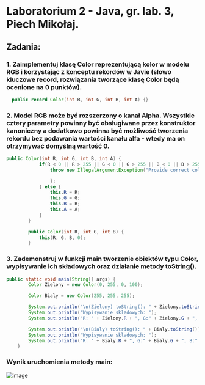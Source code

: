 # Laboratorium 2 - Java, gr. lab. 3, Piech Mikołaj.

## Zadania:
### 1. Zaimplementuj klasę Color reprezentującą kolor w modelu RGB i korzystając z konceptu rekordów w Javie (słowo kluczowe record, rozwiązania tworzące klasę Color będą ocenione na 0 punktów).

```java
  public record Color(int R, int G, int B, int A) {}
```

### 2. Model RGB może być rozszerzony o kanał Alpha. Wszystkie cztery parametry powinny być obsługiwane przez konstruktor kanoniczny a dodatkowo powinna być możliwość tworzenia rekordu bez podawania wartości kanału alfa - wtedy ma on otrzymywać domyślną wartość 0.

```java
public Color(int R, int G, int B, int A) {
            if(R < 0 || R > 255 || G < 0 || G > 255 || B < 0 || B > 255 || A < 0 || A > 100) {
                throw new IllegalArgumentException("Provide correct color (0-255) and alpha (0-100) values.") {

                };
            } else {
                this.R = R;
                this.G = G;
                this.B = B;
                this.A = A;
            }
        }

        public Color(int R, int G, int B) {
            this(R, G, B, 0);
        }
```

### 3. Zademonstruj w funkcji main tworzenie obiektów typu Color, wypisywanie ich składowych oraz działanie metody toString().

```java
public static void main(String[] args) {
        Color Zielony = new Color(0, 255, 0, 100);

        Color Bialy = new Color(255, 255, 255);

        System.out.println("\n(Zielony) toString(): " + Zielony.toString());
        System.out.println("Wypisywanie skladowych: ");
        System.out.println("R: " + Zielony.R + ", G:" + Zielony.G + ", B:" + Zielony.B + ", A:" + Zielony.A);

        System.out.println("\n(Bialy) toString(): " + Bialy.toString());
        System.out.println("Wypisywanie skladowych: ");
        System.out.println("R: " + Bialy.R + ", G:" + Bialy.G + ", B:" + Bialy.B + ", A:" + Bialy.A);
    }
```

### Wynik uruchomienia metody main:

![image](https://github.com/user-attachments/assets/90ae085f-b63b-4498-b69c-9aa3bb0a0743)
